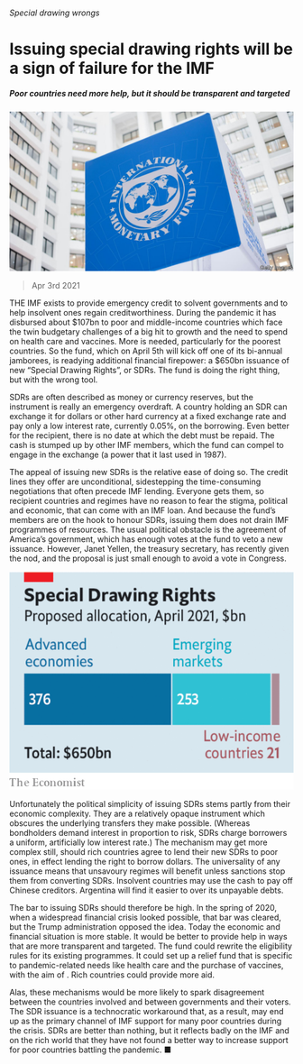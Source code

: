 ###### Special drawing wrongs

# Issuing special drawing rights will be a sign of failure for the IMF 

##### Poor countries need more help, but it should be transparent and targeted 

![image](images/20210403_ldp501.jpg) 

> Apr 3rd 2021 

THE IMF exists to provide emergency credit to solvent governments and to help insolvent ones regain creditworthiness. During the pandemic it has disbursed about $107bn to poor and middle-income countries which face the twin budgetary challenges of a big hit to growth and the need to spend on health care and vaccines. More is needed, particularly for the poorest countries. So the fund, which on April 5th will kick off one of its bi-annual jamborees, is readying additional financial firepower: a $650bn issuance of new “Special Drawing Rights”, or SDRs. The fund is doing the right thing, but with the wrong tool.

SDRs are often described as money or currency reserves, but the instrument is really an emergency overdraft. A country holding an SDR can exchange it for dollars or other hard currency at a fixed exchange rate and pay only a low interest rate, currently 0.05%, on the borrowing. Even better for the recipient, there is no date at which the debt must be repaid. The cash is stumped up by other IMF members, which the fund can compel to engage in the exchange (a power that it last used in 1987).


The appeal of issuing new SDRs is the relative ease of doing so. The credit lines they offer are unconditional, sidestepping the time-consuming negotiations that often precede IMF lending. Everyone gets them, so recipient countries and regimes have no reason to fear the stigma, political and economic, that can come with an IMF loan. And because the fund’s members are on the hook to honour SDRs, issuing them does not drain IMF programmes of resources. The usual political obstacle is the agreement of America’s government, which has enough votes at the fund to veto a new issuance. However, Janet Yellen, the treasury secretary, has recently given the nod, and the proposal is just small enough to avoid a vote in Congress.

![image](images/20210403_LDC367.png) 


Unfortunately the political simplicity of issuing SDRs stems partly from their economic complexity. They are a relatively opaque instrument which obscures the underlying transfers they make possible. (Whereas bondholders demand interest in proportion to risk, SDRs charge borrowers a uniform, artificially low interest rate.) The mechanism may get more complex still, should rich countries agree to lend their new SDRs to poor ones, in effect lending the right to borrow dollars. The universality of any issuance means that unsavoury regimes will benefit unless sanctions stop them from converting SDRs. Insolvent countries may use the cash to pay off Chinese creditors. Argentina will find it easier to  over its unpayable debts.

The bar to issuing SDRs should therefore be high. In the spring of 2020, when a widespread financial crisis looked possible, that bar was cleared, but the Trump administration opposed the idea. Today the economic and financial situation is more stable. It would be better to provide help in ways that are more transparent and targeted. The fund could rewrite the eligibility rules for its existing programmes. It could set up a relief fund that is specific to pandemic-related needs like health care and the purchase of vaccines, with the aim of . Rich countries could provide more aid.

Alas, these mechanisms would be more likely to spark disagreement between the countries involved and between governments and their voters. The SDR issuance is a technocratic workaround that, as a result, may end up as the primary channel of IMF support for many poor countries during the crisis. SDRs are better than nothing, but it reflects badly on the IMF and on the rich world that they have not found a better way to increase support for poor countries battling the pandemic. ■

